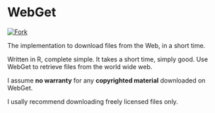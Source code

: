 <!-- # WebGet  [![GitHub forks](https://img.shields.io/github/forks/Tyler887/WebGet?label=Fork&style=social)](https://github.com/Tyler887/WebGet/fork)  The implementation to download files from the Web, in a short time.  Written in R, complete simple. It takes a short time, simply good. Use WebGet to retrieve files from the world wide web.    I assume **no warranty** for any **copyrighted material** downloaded on WebGet. I usally recommend downloading freely licensed files only. <br />https://github.com?Tyler887/WebGet/commit/main/ -->
# WebGet

[![Fork](https://img.shields.io/github/forks/Tyler887/WebGet?label=Fork&style=social)](https://github.com/Tyler887/WebGet/fork)

The implementation to download files from the Web, in a short time.

Written in R, complete simple. It takes a short time, simply good. Use WebGet to retrieve files from the world wide web.

I assume **no warranty** for any **copyrighted material** downloaded on WebGet.

I usally recommend downloading freely licensed files only.
